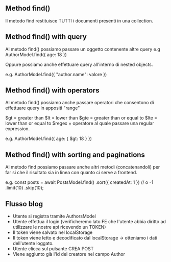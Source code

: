 ## Method find()

Il metodo find restituisce TUTTI i documenti presenti in una collection.

## Method find() with query

Al metodo find() possiamo passare un oggetto contenente altre query
e.g AuthorModel.find({ age: 18 })

Oppure possiamo anche effettuare query all'interno di nested objects.

e.g. AuthorModel.find({ "author.name": valore })

## Method find() with operators

Al metodo find() possiamo anche passare operatori che consentono di effettuare query in appositi "range"

$gt = greater than
$lt = lower than
$gte = greater than or equal to
$lte = lower than or equal to
$regex = operatore al quale passare una regular expression.

e.g. AuthorModel.find({ age: { $gt: 18 } })

## Method find() with sorting and paginations

Al metodo find possiamo passare anche altri metodi (concatenandoli) per far si che il risultato sia in linea con quanto ci serve a frontend.

e.g. const posts = await PostsModel.find()
.sort({ createdAt: 1 }) // o -1
.limit(10)
.skip(10);

## Flusso blog

- Utente si registra tramite AuthorsModel
- Utente effettua il login (verificheremo lato FE che l'utente abbia diritto ad utilizzare le nostre api ricevendo un TOKEN)
- Il token viene salvato nel localStorage
- Il token viene letto e decodificato dal localStorage -> otteniamo i dati dell'utente loggato.
- Utente clicca sul pulsante CREA POST
- Viene aggiunto già l'id del creatore nel campo Author
